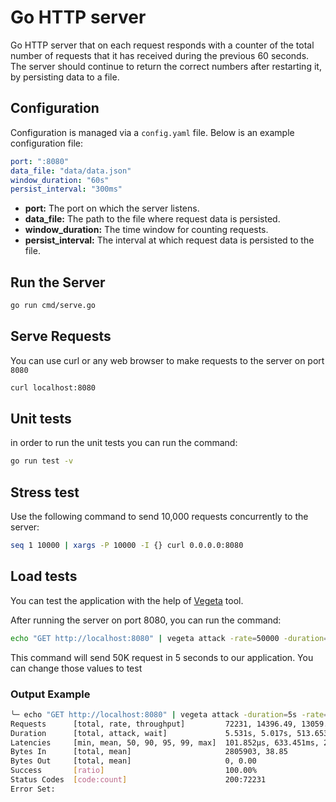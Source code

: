 # Go HTTP server 

Go HTTP server that on each request responds with a counter of the total number of requests that it has received during the previous 60 seconds. The server should continue to return the correct numbers after restarting it, by
persisting data to a file.

## Configuration

Configuration is managed via a `config.yaml` file. Below is an example configuration file:

```yaml
port: ":8080"
data_file: "data/data.json"
window_duration: "60s"
persist_interval: "300ms"
```

- <b>port:</b> The port on which the server listens.
- <b> data_file:</b>  The path to the file where request data is persisted.
- <b> window_duration:</b>  The time window for counting requests.
- <b> persist_interval:</b>  The interval at which request data is persisted to the file.

## Run the Server

```bash
go run cmd/serve.go
``` 

## Serve Requests 
You can use curl or any web browser to make requests to the server on port `8080`
```bash
curl localhost:8080
```

## Unit tests

in order to run the unit tests you can run the command:

 ```bash
go run test -v
``` 

## Stress test  
Use the following command to send 10,000 requests concurrently to the server:

 ```bash
seq 1 10000 | xargs -P 10000 -I {} curl 0.0.0.0:8080
``` 


## Load tests

You can test the application with the help of [Vegeta](https://github.com/tsenart/vegeta) tool.

After running the server on port 8080, you can run the command:


 ```bash
echo "GET http://localhost:8080" | vegeta attack -rate=50000 -duration=5s| vegeta report
``` 


This command will send 50K request in 5 seconds to our application. You can change those values to test

### Output Example

``` bash 
╰─ echo "GET http://localhost:8080" | vegeta attack -duration=5s -rate=50000 | vegeta report
Requests      [total, rate, throughput]         72231, 14396.49, 13059.50
Duration      [total, attack, wait]             5.531s, 5.017s, 513.653ms
Latencies     [min, mean, 50, 90, 95, 99, max]  101.852µs, 633.451ms, 273.701ms, 1.599s, 1.792s, 1.89s, 3.2s
Bytes In      [total, mean]                     2805903, 38.85
Bytes Out     [total, mean]                     0, 0.00
Success       [ratio]                           100.00%
Status Codes  [code:count]                      200:72231  
Error Set:
```